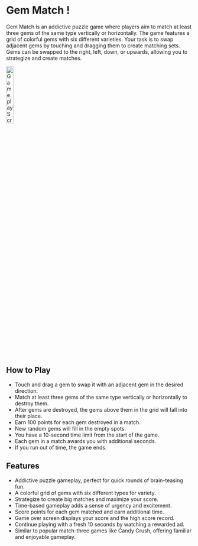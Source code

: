 # Gem Match !
Gem Match is an addictive puzzle game where players aim to match at least three gems of the same type vertically or horizontally. The game features a grid of colorful gems with six different varieties. Your task is to swap adjacent gems by touching and dragging them to create matching sets. Gems can be swapped to the right, left, down, or upwards, allowing you to strategize and create matches.

<img src="media/gameplay.gif" alt="Gameplay Screenshot" width="20%">

## How to Play
- Touch and drag a gem to swap it with an adjacent gem in the desired direction.
- Match at least three gems of the same type vertically or horizontally to destroy them.
- After gems are destroyed, the gems above them in the grid will fall into their place.
- Earn 100 points for each gem destroyed in a match.
- New random gems will fill in the empty spots.
- You have a 10-second time limit from the start of the game.
- Each gem in a match awards you with additional seconds.
- If you run out of time, the game ends.

## Features

- Addictive puzzle gameplay, perfect for quick rounds of brain-teasing fun.
- A colorful grid of gems with six different types for variety.
- Strategize to create big matches and maximize your score.
- Time-based gameplay adds a sense of urgency and excitement.
- Score points for each gem matched and earn additional time.
- Game over screen displays your score and the high score record.
- Continue playing with a fresh 10 seconds by watching a rewarded ad.
- Similar to popular match-three games like Candy Crush, offering familiar and enjoyable gameplay.
